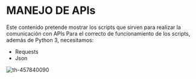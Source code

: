 # MANEJO DE APIs
Este contenido pretende mostrar los scripts que sirven para realizar la comunicación con APIs
Para el correcto de funcionamiento de los scripts, además de Python 3, necesitamos:
- Requests
- Json

![th-457840090](https://user-images.githubusercontent.com/111472552/203875757-127c11cf-1828-4fb4-877f-4e1fb0bd439e.jpg)
